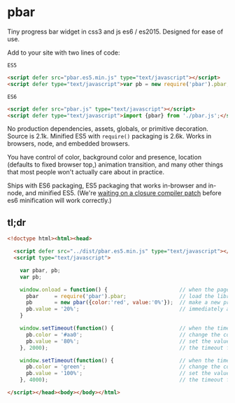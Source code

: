 # pbar
Tiny progress bar widget in css3 and js es6 / es2015.  Designed for ease of use.

Add to your site with two lines of code:

`ES5`
```html
<script defer src="pbar.es5.min.js" type="text/javascript"></script>
<script defer type="text/javascript">var pb = new require('pbar').pbar;</script>
```

`ES6`
```html
<script defer src="pbar.js" type="text/javascript"></script>
<script defer type="text/javascript">import {pbar} from './pbar.js';</script>
```

No production dependencies, assets, globals, or primitive decoration.  Source is 2.1k.  Minified ES5 with `require()` packaging is 2.6k.  Works in browsers, node, and embedded browsers.

You have control of color, background color and presence, location (defaults to fixed browser top,) animation transition, and many other things that most people won't actually care about in practice.

Ships with ES6 packaging, ES5 packaging that works in-browser and in-node, and minified ES5.  (We're [waiting on a closure compiler patch](https://github.com/google/closure-compiler/commit/d62eb21375427b25b87490cedd833ce4f6cd0371) before es6 minification will work correctly.)

## tl;dr
```html
<!doctype html><html><head>

  <script defer src="../dist/pbar.es5.min.js" type="text/javascript"></script>
  <script type="text/javascript">

    var pbar, pb;
    var pb;

    window.onload = function() {                       // when the page loads
      pbar     = require('pbar').pbar;                 // load the library
      pb       = new pbar({color:'red', value:'0%'});  // make a new progress bar, initially red and empty
      pb.value = '20%';                                // immediately animate to 20%
    }

    window.setTimeout(function() {                     // when the timeout fires
      pb.color = '#aa0';                               // change the color to dark yellow
      pb.value = '80%';                                // set the value to 80%
    }, 2000);                                          // the timeout fires in two seconds

    window.setTimeout(function() {                     // when the timeout fires
      pb.color = 'green';                              // change the color to green
      pb.value = '100%';                               // set the value to 100%
    }, 4000);                                          // the timeout fires in four seconds

</script></head><body></body></html>
```
